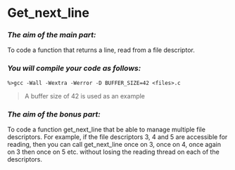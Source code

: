 # Get_next_line
### ***The aim of the main part:*** 
To code a function that returns a line, read from a file descriptor.
### ***You will compile your code as follows:***
```
%>gcc -Wall -Wextra -Werror -D BUFFER_SIZE=42 <files>.c
```
>A buffer size of 42 is used as an example
### ***The aim of the bonus part:*** 
To code a function get_next_line that be able to manage multiple file descriptors. For
example, if the file descriptors 3, 4 and 5 are accessible for reading, then you can
call get_next_line once on 3, once on 4, once again on 3 then once on 5 etc.
without losing the reading thread on each of the descriptors.
